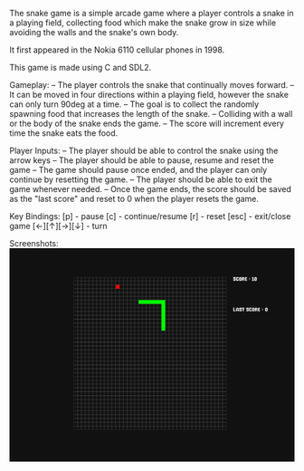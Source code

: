 The snake game is a simple arcade game where a player controls a snake in a playing field, collecting food which make the snake grow in size while avoiding the walls and the snake's own body.

It first appeared in the Nokia 6110 cellular phones in 1998.

This game is made using C and SDL2.  

Gameplay: 
    – The player controls the snake that continually moves forward.
    – It can be moved in four directions within a playing field, however the snake can only turn 90deg at a time. 
    – The goal is to collect the randomly spawning food that increases the length of the snake.
    – Colliding with a wall or the body of the snake ends the game. 
    – The score will increment every time the snake eats the food.

Player Inputs: 
    – The player should be able to control the snake using the arrow keys
    – The player should be able to pause, resume and reset the game
    – The game should pause once ended, and the player can only continue by resetting the game. 
    – The player should be able to exit the game whenever needed.
    – Once the game ends, the score should be saved as the "last score" and reset to 0 when the player resets the game.   
    
Key Bindings: 
    [p]          - pause
    [c]          - continue/resume
    [r]          - reset
    [esc]        - exit/close game
    [←][↑][→][↓] - turn
    
Screenshots:
![alt text](screenshots/sc1_v1.png?raw=true "v1")
